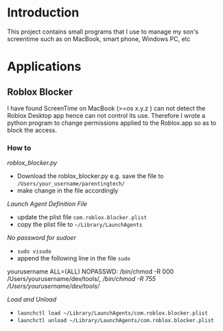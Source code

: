 # Introduction
This project contains small programs that I use to manage my son's screentime such as on MacBook, smart phone, Windows PC, etc

# Applications

## Roblox Blocker

I have found ScreenTime on MacBook (>=os x.y.z ) can not detect the Roblox Desktop app hence can not control its use. Therefore I wrote a python program to change permissions applied to the Roblox.app so as to block the access. 

### How to 

_roblox_blocker.py_

- Download the roblox_blocker.py e.g. save the file to `/Users/your_username/parentingtech/`
- make change in the file accordingly

*Launch Agent Definition File*

- update the plist file `com.roblox.blocker.plist`
- copy the plist file to `~/Library/LaunchAgents`

*No password for sudoer*

- `sudo visudo`
- append the following line in the file `sudo`

yourusername ALL=(ALL) NOPASSWD: /bin/chmod -R 000 /Users/yourusername/dev/tools/*, /bin/chmod -R 755 /Users/yourusername/dev/tools/*

*Load and Unload*

- `launchctl load ~/Library/LaunchAgents/com.roblox.blocker.plist`
- `launchctl unload ~/Library/LaunchAgents/com.roblox.blocker.plist`

